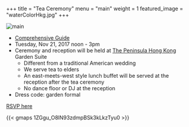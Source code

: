 +++
title = "Tea Ceremony"
menu = "main"
weight = 1
featured_image = "waterColorHkg.jpg"
+++

![main](static/waterColorHkg.jpg)

* [Comprehensive Guide](https://www.teasenz.com/chinese-tea/chinese-wedding-tea-ceremony.html)
* Tuesday, Nov 21, 2017 noon - 3pm
* Ceremony and reception will be held at [The Peninsula Hong Kong](http://hongkong.peninsula.com/en/default) Garden Suite
  * Different from a traditional American wedding
  * We serve tea to elders
  * An east-meets-west style lunch buffet will be served at the reception after the tea ceremony
  * No dance floor or DJ at the reception
* Dress code: garden formal

[RSVP here](https://goo.gl/forms/7aor96Y5VgALDTKZ2)

{{< gmaps 1ZGgu_O8lN93zdmpBSk3kLkzTyu0 >}}





